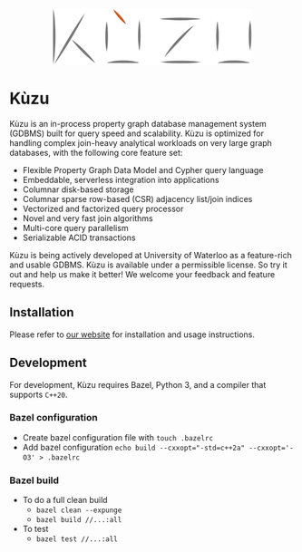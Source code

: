 <div align="center">
  <img src="/logo/kuzu-logo.png" height="100">
</div>

# Kùzu
Kùzu is an in-process property graph database management system (GDBMS) built for query speed and scalability. Kùzu is optimized for handling complex join-heavy analytical workloads on very large graph databases, with the following core feature set:

- Flexible Property Graph Data Model and Cypher query language
- Embeddable, serverless integration into applications 
- Columnar disk-based storage
- Columnar sparse row-based (CSR) adjacency list/join indices
- Vectorized and factorized query processor
- Novel and very fast join algorithms
- Multi-core query parallelism
- Serializable ACID transactions

Kùzu is being actively developed at University of Waterloo as a feature-rich and usable GDBMS. Kùzu is available under a permissible license. So try it out and help us make it better! We welcome your feedback and feature requests.

## Installation
Please refer to [our website](https://kuzudb.com/) for installation and usage instructions.


## Development
For development, Kùzu requires Bazel, Python 3, and a compiler that supports `C++20`. 
### Bazel configuration
- Create bazel configuration file with `touch .bazelrc`
- Add bazel configuration `echo build --cxxopt="-std=c++2a" --cxxopt='-O3' > .bazelrc`
### Bazel build

- To do a full clean build
    - `bazel clean --expunge`
    - `bazel build //...:all`
- To test
    - `bazel test //...:all`
